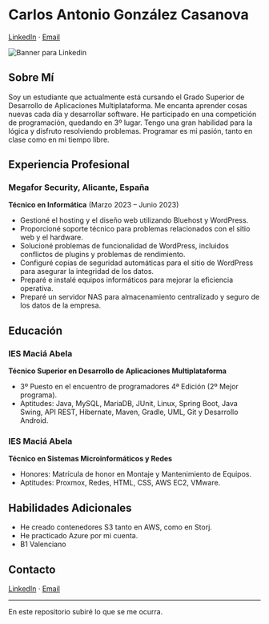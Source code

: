 # Carlos Antonio González Casanova

[LinkedIn](https://www.linkedin.com/in/carlosgonzalezdev/) · [Email](mailto:dev.np9av@passinbox.com)

![Banner para Linkedin](https://github.com/user-attachments/assets/f8b3c749-d88c-48d5-9ffa-9df6c58b31c3)

## Sobre Mí

Soy un estudiante que actualmente está cursando el Grado Superior de Desarrollo de Aplicaciones Multiplataforma. Me encanta aprender cosas nuevas cada día y desarrollar software. He participado en una competición de programación, quedando en 3º lugar. Tengo una gran habilidad para la lógica y disfruto resolviendo problemas. Programar es mi pasión, tanto en clase como en mi tiempo libre.

## Experiencia Profesional

### Megafor Security, Alicante, España
**Técnico en Informática** (Marzo 2023 – Junio 2023)
- Gestioné el hosting y el diseño web utilizando Bluehost y WordPress.
- Proporcioné soporte técnico para problemas relacionados con el sitio web y el hardware.
- Solucioné problemas de funcionalidad de WordPress, incluidos conflictos de plugins y problemas de rendimiento.
- Configuré copias de seguridad automáticas para el sitio de WordPress para asegurar la integridad de los datos.
- Preparé e instalé equipos informáticos para mejorar la eficiencia operativa.
- Preparé un servidor NAS para almacenamiento centralizado y seguro de los datos de la empresa.

## Educación

### IES Maciá Abela
**Técnico Superior en Desarrollo de Aplicaciones Multiplataforma**
- 3º Puesto en el encuentro de programadores 4ª Edición (2º Mejor programa).
- Aptitudes: Java, MySQL, MariaDB, JUnit, Linux, Spring Boot, Java Swing, API REST, Hibernate, Maven, Gradle, UML, Git y Desarrollo Android.

### IES Maciá Abela
**Técnico en Sistemas Microinformáticos y Redes**
- Honores: Matrícula de honor en Montaje y Mantenimiento de Equipos.
- Aptitudes: Proxmox, Redes, HTML, CSS, AWS EC2, VMware.

## Habilidades Adicionales
- He creado contenedores S3 tanto en AWS, como en Storj.
- He practicado Azure por mi cuenta.
- B1 Valenciano

## Contacto

[LinkedIn](https://www.linkedin.com/in/carlosgonzalezdev/) · [Email](mailto:dev.np9av@passinbox.com)

---

En este repositorio subiré lo que se me ocurra.
